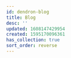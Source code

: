 ```yaml
---
id: dendron-blog
title: Blog
desc: ''
updated: 1608147429954
created: 1595170096361
has_collection: true
sort_order: reverse
---
```


